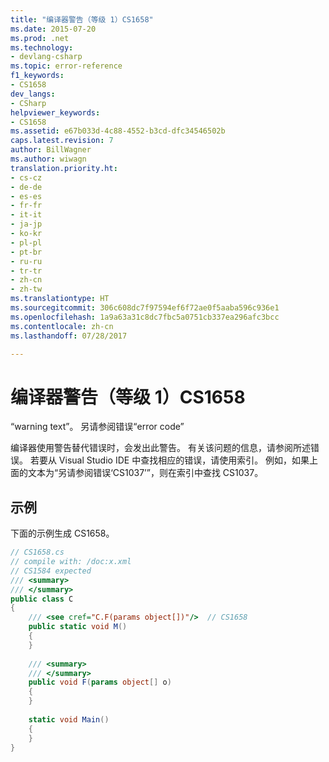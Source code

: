 ```yaml
---
title: "编译器警告（等级 1）CS1658"
ms.date: 2015-07-20
ms.prod: .net
ms.technology:
- devlang-csharp
ms.topic: error-reference
f1_keywords:
- CS1658
dev_langs:
- CSharp
helpviewer_keywords:
- CS1658
ms.assetid: e67b033d-4c88-4552-b3cd-dfc34546502b
caps.latest.revision: 7
author: BillWagner
ms.author: wiwagn
translation.priority.ht:
- cs-cz
- de-de
- es-es
- fr-fr
- it-it
- ja-jp
- ko-kr
- pl-pl
- pt-br
- ru-ru
- tr-tr
- zh-cn
- zh-tw
ms.translationtype: HT
ms.sourcegitcommit: 306c608dc7f97594ef6f72ae0f5aaba596c936e1
ms.openlocfilehash: 1a9a63a31c8dc7fbc5a0751cb337ea296afc3bcc
ms.contentlocale: zh-cn
ms.lasthandoff: 07/28/2017

---
```

# <a name="compiler-warning-level-1-cs1658"></a>编译器警告（等级 1）CS1658
“warning text”。 另请参阅错误“error code”  
  
 编译器使用警告替代错误时，会发出此警告。 有关该问题的信息，请参阅所述错误。 若要从 Visual Studio IDE 中查找相应的错误，请使用索引。 例如，如果上面的文本为“另请参阅错误‘CS1037’”，则在索引中查找 CS1037。  
  
## <a name="example"></a>示例  
 下面的示例生成 CS1658。  
  
```csharp  
// CS1658.cs  
// compile with: /doc:x.xml  
// CS1584 expected  
/// <summary>  
/// </summary>  
public class C  
{  
    /// <see cref="C.F(params object[])"/>  // CS1658  
    public static void M()  
    {  
    }  
  
    /// <summary>  
    /// </summary>  
    public void F(params object[] o)  
    {  
    }  
  
    static void Main()  
    {  
    }  
}  
```

